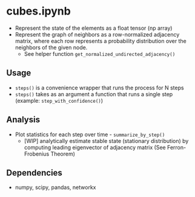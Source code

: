 # cubes.ipynb
* Represent the state of the elements as a float tensor (np array)
* Represent the graph of neighbors as a row-normalized adjacency matrix, where each row represents a probability distribution over the neighbors of the given node. 
  * See helper function `get_normalized_undirected_adjacency()`
## Usage
* `steps()` is a convenience wrapper that runs the process for N steps
* `steps()` takes as an argument a function that runs a single step (example: `step_with_confidence()`)
## Analysis
* Plot statistics for each step over time - `summarize_by_step()`
  * [WIP] analytically estimate stable state (stationary distribution) by computing leading eigenvector of adjacency matrix (See Ferron-Frobenius Theorem)
## Dependencies
* numpy, scipy, pandas, networkx